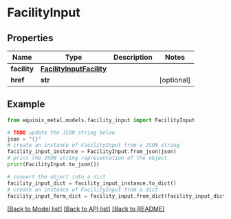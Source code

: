 # FacilityInput


## Properties

Name | Type | Description | Notes
------------ | ------------- | ------------- | -------------
**facility** | [**FacilityInputFacility**](FacilityInputFacility.md) |  | 
**href** | **str** |  | [optional] 

## Example

```python
from equinix_metal.models.facility_input import FacilityInput

# TODO update the JSON string below
json = "{}"
# create an instance of FacilityInput from a JSON string
facility_input_instance = FacilityInput.from_json(json)
# print the JSON string representation of the object
print(FacilityInput.to_json())

# convert the object into a dict
facility_input_dict = facility_input_instance.to_dict()
# create an instance of FacilityInput from a dict
facility_input_form_dict = facility_input.from_dict(facility_input_dict)
```
[[Back to Model list]](../README.md#documentation-for-models) [[Back to API list]](../README.md#documentation-for-api-endpoints) [[Back to README]](../README.md)


